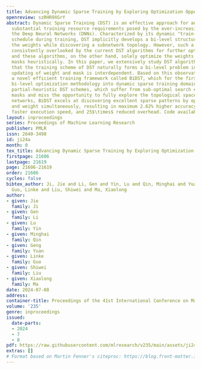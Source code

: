 ```yaml
---
title: Advancing Dynamic Sparse Training by Exploring Optimization Opportunities
openreview: szRHR9XGrY
abstract: Dynamic Sparse Training (DST) is an effective approach for addressing the
  substantial training resource requirements posed by the ever-increasing size of
  the Deep Neural Networks (DNNs). Characterized by its dynamic "train-prune-grow”
  schedule during training, DST implicitly develops a bi-level structure for training
  the weights while discovering a subnetwork topology. However, such a structure is
  consistently overlooked by the current DST algorithms for further optimization opportunities,
  and these algorithms, on the other hand, solely optimize the weights while determining
  masks heuristically. In this paper, we extensively study DST algorithms and argue
  that the training scheme of DST naturally forms a bi-level problem in which the
  updating of weight and mask is interdependent. Based on this observation, we introduce
  a novel efficient training framework called BiDST, which for the first time, introduces
  bi-level optimization methodology into dynamic sparse training domain. Unlike traditional
  partial-heuristic DST schemes, which suffer from sub-optimal search efficiency for
  masks and miss the opportunity to fully explore the topological space of neural
  networks, BiDST excels at discovering excellent sparse patterns by optimizing mask
  and weight simultaneously, resulting in maximum 2.62% higher accuracy, 2.1$\times$
  faster execution speed, and 25$\times$ reduced overhead. Code available at https://github.com/jjsrf/BiDST-ICML2024.
layout: inproceedings
series: Proceedings of Machine Learning Research
publisher: PMLR
issn: 2640-3498
id: ji24a
month: 0
tex_title: Advancing Dynamic Sparse Training by Exploring Optimization Opportunities
firstpage: 21606
lastpage: 21619
page: 21606-21619
order: 21606
cycles: false
bibtex_author: Ji, Jie and Li, Gen and Yin, Lu and Qin, Minghai and Yuan, Geng and
  Guo, Linke and Liu, Shiwei and Ma, Xiaolong
author:
- given: Jie
  family: Ji
- given: Gen
  family: Li
- given: Lu
  family: Yin
- given: Minghai
  family: Qin
- given: Geng
  family: Yuan
- given: Linke
  family: Guo
- given: Shiwei
  family: Liu
- given: Xiaolong
  family: Ma
date: 2024-07-08
address:
container-title: Proceedings of the 41st International Conference on Machine Learning
volume: '235'
genre: inproceedings
issued:
  date-parts:
  - 2024
  - 7
  - 8
pdf: https://raw.githubusercontent.com/mlresearch/v235/main/assets/ji24a/ji24a.pdf
extras: []
# Format based on Martin Fenner's citeproc: https://blog.front-matter.io/posts/citeproc-yaml-for-bibliographies/
---
```


